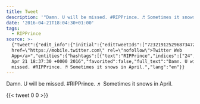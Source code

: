 ```yaml
---
title: Tweet
description: '"Damn. U will be missed. #RIPPrince. ♬ Sometimes it snows in April."'
date: '2016-04-21T18:04:30+01:00'
tags:
  - RIPPrince
source: >-
  {"tweet":{"edit_info":{"initial":{"editTweetIds":["723219125296873472"],"editableUntil":"2016-04-21T19:37:30.889Z","editsRemaining":"5","isEditEligible":true}},"retweeted":false,"source":"<a
  href=\"https://mobile.twitter.com\" rel=\"nofollow\">Twitter Web
  App</a>","entities":{"hashtags":[{"text":"RIPPrince","indices":["24","34"]}],"symbols":[],"user_mentions":[],"urls":[]},"display_text_range":["0","66"],"favorite_count":"0","id_str":"723219125296873472","truncated":false,"retweet_count":"0","id":"723219125296873472","created_at":"Thu
  Apr 21 18:37:30 +0000 2016","favorited":false,"full_text":"Damn. U will be
  missed. #RIPPrince. ♬ Sometimes it snows in April.","lang":"en"}}
---
```

Damn. U will be missed. #RIPPrince. ♬ Sometimes it snows in April.
    
{{< tweet 0 0 >}}
    
